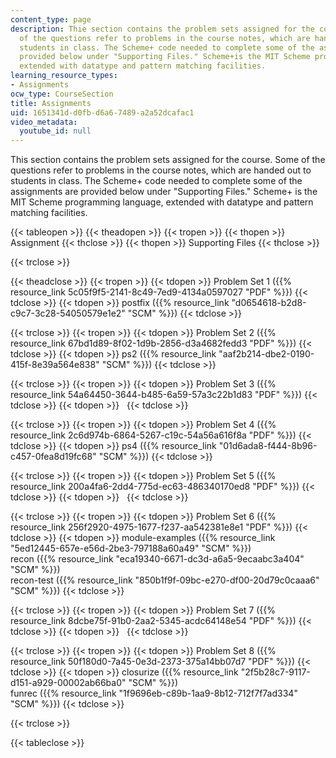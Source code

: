 ```yaml
---
content_type: page
description: Thie section contains the problem sets assigned for the course. Some
  of the questions refer to problems in the course notes, which are handed out to
  students in class. The Scheme+ code needed to complete some of the assignments are
  provided below under "Supporting Files." Scheme+is the MIT Scheme programming language
  extended with datatype and pattern matching facilities.
learning_resource_types:
- Assignments
ocw_type: CourseSection
title: Assignments
uid: 1651341d-d0fb-d6a6-7489-a2a52dcafac1
video_metadata:
  youtube_id: null
---
```


This section contains the problem sets assigned for the course. Some of the questions refer to problems in the course notes, which are handed out to students in class. The Scheme+ code needed to complete some of the assignments are provided below under "Supporting Files." Scheme+ is the MIT Scheme programming language, extended with datatype and pattern matching facilities.

{{< tableopen >}}
{{< theadopen >}}
{{< tropen >}}
{{< thopen >}}
Assignment
{{< thclose >}}
{{< thopen >}}
Supporting Files
{{< thclose >}}

{{< trclose >}}

{{< theadclose >}}
{{< tropen >}}
{{< tdopen >}}
Problem Set 1 ({{% resource_link 5c05f9f5-2141-8c49-7ed9-4134a0597027 "PDF" %}})
{{< tdclose >}}
{{< tdopen >}}
postfix ({{% resource_link "d0654618-b2d8-c9c7-3c28-54050579e1e2" "SCM" %}})
{{< tdclose >}}

{{< trclose >}}
{{< tropen >}}
{{< tdopen >}}
Problem Set 2 ({{% resource_link 67bd1d89-8f02-1d9b-2856-d3a4682fedd3 "PDF" %}})
{{< tdclose >}}
{{< tdopen >}}
ps2 ({{% resource_link "aaf2b214-dbe2-0190-415f-8e39a564e838" "SCM" %}})
{{< tdclose >}}

{{< trclose >}}
{{< tropen >}}
{{< tdopen >}}
Problem Set 3 ({{% resource_link 54a64450-3644-b485-6a59-57a3c22b1d83 "PDF" %}})
{{< tdclose >}}
{{< tdopen >}}
 
{{< tdclose >}}

{{< trclose >}}
{{< tropen >}}
{{< tdopen >}}
Problem Set 4 ({{% resource_link 2c6d974b-6864-5267-c19c-54a56a616f8a "PDF" %}})
{{< tdclose >}}
{{< tdopen >}}
ps4 ({{% resource_link "01d6ada8-f444-8b96-c457-0fea8d19fc68" "SCM" %}})
{{< tdclose >}}

{{< trclose >}}
{{< tropen >}}
{{< tdopen >}}
Problem Set 5 ({{% resource_link 200a4fa6-2dd4-775d-ec63-486340170ed8 "PDF" %}})
{{< tdclose >}}
{{< tdopen >}}
 
{{< tdclose >}}

{{< trclose >}}
{{< tropen >}}
{{< tdopen >}}
Problem Set 6 ({{% resource_link 256f2920-4975-1677-f237-aa542381e8e1 "PDF" %}})
{{< tdclose >}}
{{< tdopen >}}
module-examples ({{% resource_link "5ed12445-657e-e56d-2be3-797188a60a49" "SCM" %}})  
recon ({{% resource_link "eca19340-6671-dc3d-a6a5-9ecaabc3a404" "SCM" %}})  
recon-test ({{% resource_link "850b1f9f-09bc-e270-df00-20d79c0caaa6" "SCM" %}})
{{< tdclose >}}

{{< trclose >}}
{{< tropen >}}
{{< tdopen >}}
Problem Set 7 ({{% resource_link 8dcbe75f-91b0-2aa2-5345-acdc64148e54 "PDF" %}})
{{< tdclose >}}
{{< tdopen >}}
 
{{< tdclose >}}

{{< trclose >}}
{{< tropen >}}
{{< tdopen >}}
Problem Set 8 ({{% resource_link 50f180d0-7a45-0e3d-2373-375a14bb07d7 "PDF" %}})
{{< tdclose >}}
{{< tdopen >}}
closurize ({{% resource_link "2f5b28c7-9117-d151-a929-00002ab66ba0" "SCM" %}})  
funrec ({{% resource_link "1f9696eb-c89b-1aa9-8b12-712f7f7ad334" "SCM" %}})
{{< tdclose >}}

{{< trclose >}}

{{< tableclose >}}